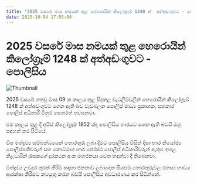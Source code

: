 ```yaml
---
title: "2025 වසරේ මාස නමයක් තුළ හෙරොයින් කිලෝග්‍රෑම් 1248 ක්  අත්අඩංගුවට - පොලිසිය"
date: 2025-10-04 17:05:00
---
```


# 2025 වසරේ මාස නමයක් තුළ හෙරොයින් කිලෝග්‍රෑම් 1248 ක්  අත්අඩංගුවට - පොලිසිය

![Thumbnail](https://helakuru.sgp1.cdn.digitaloceanspaces.com/esana/images/lib/srilanka-police[1].jpg)

2025 වසරේ ගතවූ මාස 09 ක කාලය තුළ සිදුකළ වැටලීම්වලින් හෙරොයින් කිලෝග්‍රෑම් 1248 ක් අත්අඩංගුවට ගෙන ඇති බව වැඩබලන පොලිස් මාධ්‍ය ප්‍රකාශක, සහකාර පොලිස් අධිකාරී මිනුර සෙනරත් පවසනවා.

එම කාලය තුළ දී අයිස් කිලෝග්‍රෑම් 1852 ක්ද පොලිසිය භාරයට ගෙන ඇති බවයි ඔහු සඳහන් කර සිටියේ.

විෂ මත්ද්‍රව්‍ය සම්බන්ධයෙන් තොරතුරු ලබා දීමට පොලිසිය විසින් දිසා භාර නියෝජ්‍ය පොලිස්පතිවරුන් සහ කොට්ඨාශ භාර ජ්‍යේෂ්ඨ පොලිස් අධිකාරිවරුන් ඇතුළු ඉහළ නිළධාරින් රැසකගේ දුරකථන අංක මහජනයා වෙත හඳුන්වා දී තිබෙනවා.

මත්ද්‍රව්‍ය උවදුර තුරන් කිරිම සඳහා ජනතාව ලබාදෙන සියළුම තොරතුරුවල රහස්‍ය භාවය ආරක්ෂා කිරිමට කටයුතු කරන බවයි පොලිසිය අවධාරණය කර සිටින්නේ.

